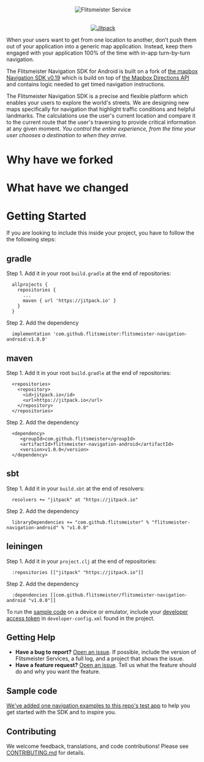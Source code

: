 <div align="center">
  <img src="https://github.com/flitsmeister/flitsmeister-navigation-android/blob/master/.github/splash-image.png?raw=true" alt="Flitsmeister Service">
</div>
<br>
<p align="center">
  <a href="https://jitpack.io/#flitsmeister/flitsmeister-navigation-android">
    <img src="https://jitpack.io/v/flitsmeister/flitsmeister-navigation-android.svg"
         alt="Jitpack">
  </a>
</p>

When your users want to get from one location to another, don’t push them out of your application into a generic map application. Instead, keep them engaged with your application 100% of the time with in-app turn-by-turn navigation.

The Flitsmeister Navigation SDK for Android is built on a fork of [the mapbox Navigation SDK v0.19](https://github.com/flitsmeister/flitsmeister-navigation-android/tree/v0.19.0) which is build on top of [the Mapbox Directions API](https://www.mapbox.com/directions) and contains logic needed to get timed navigation instructions.

The Flitsmeister Navigation SDK is a precise and flexible platform which enables your users to explore the world's streets. We are designing new maps specifically for navigation that highlight traffic conditions and helpful landmarks. The calculations use the user's current location and compare it to the current route that the user's traversing to provide critical information at any given moment. _You control the entire experience, from the time your user chooses a destination to when they arrive._

# Why have we forked

# What have we changed

# Getting Started

If you are looking to include this inside your project, you have to follow the the following steps:

## gradle
Step 1. Add it in your root `build.gradle` at the end of repositories:
```
  allprojects {
    repositories {
      ...
      maven { url 'https://jitpack.io' }
    }
  }
```
Step 2. Add the dependency
```
  implementation 'com.github.flitsmeister:flitsmeister-navigation-android:v1.0.0'
```

## maven
Step 1. Add it in your root `build.gradle` at the end of repositories:
```
  <repositories>
    <repository>
      <id>jitpack.io</id>
      <url>https://jitpack.io</url>
    </repository>
  </repositories>
```
Step 2. Add the dependency
```
  <dependency>
     <groupId>com.github.flitsmeister</groupId>
     <artifactId>flitsmeister-navigation-android</artifactId>
     <version>v1.0.0</version>
  </dependency>
```

## sbt
Step 1. Add it in your `build.sbt` at the end of resolvers:
```
  resolvers += "jitpack" at "https://jitpack.io"
```
Step 2. Add the dependency
```
  libraryDependencies += "com.github.flitsmeister" % "flitsmeister-navigation-android" % "v1.0.0"	
```

## leiningen
Step 1. Add it in your `project.clj` at the end of repositories:
```
  :repositories [["jitpack" "https://jitpack.io"]]
```
Step 2. Add the dependency
```
  :dependencies [[com.github.flitsmeister/flitsmeister-navigation-android "v1.0.0"]]
```

To run the [sample code](#sample-code) on a device or emulator, include your [developer access token](https://www.mapbox.com/help/define-access-token/) in `developer-config.xml` found in the project. 

## Getting Help

- **Have a bug to report?** [Open an issue](https://github.com/flitsmeister/flitsmeister-navigation-android/issues). If possible, include the version of Flitsmeister Services, a full log, and a project that shows the issue.
- **Have a feature request?** [Open an issue](https://github.com/flitsmeister/flitsmeister-navigation-android/issues/new). Tell us what the feature should do and why you want the feature.

## <a name="sample-code">Sample code

[We've added one navigation examples to this repo's test app](https://github.com/flitsmeister/flitsmeister-navigation-android/tree/master/app/src/main/java/com/mapbox/services/android/navigation/testapp/) to help you get started with the SDK and to inspire you.

## Contributing

We welcome feedback, translations, and code contributions! Please see [CONTRIBUTING.md](CONTRIBUTING.md) for details.
